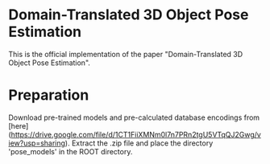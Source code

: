 # Domain-Translated 3D Object Pose Estimation

This is the official implementation of the paper "Domain-Translated 3D Object Pose Estimation".

# Preparation
Download pre-trained models and pre-calculated database encodings from [here] (https://drive.google.com/file/d/1CT1FiiXMNm0l7n7PRn2tgU5VTqQJ2Gwg/view?usp=sharing). Extract the .zip file and place the directory 'pose_models' in the ROOT directory.
